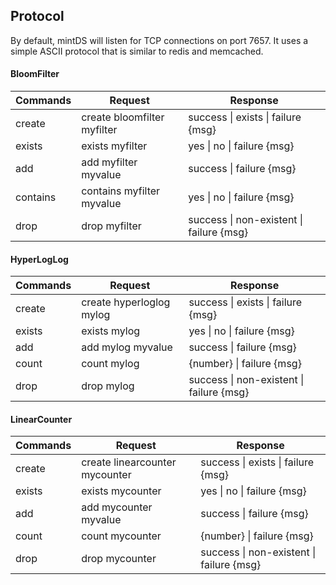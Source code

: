 Protocol
--------

By default, mintDS will listen for TCP connections on port 7657. It uses a simple ASCII protocol that is similar to redis and memcached.

#### BloomFilter

| Commands   | Request                       | Response                                 |
|------------|-------------------------------|------------------------------------------|
| create     | create bloomfilter myfilter   | success \| exists \| failure {msg}       |
| exists     | exists myfilter               | yes \| no \| failure {msg}               |
| add        | add myfilter myvalue          | success \| failure {msg}                 |
| contains   | contains myfilter myvalue     | yes \| no \| failure {msg}               |
| drop       | drop myfilter                 | success \| non-existent \| failure {msg} |

#### HyperLogLog

| Commands   | Request                       | Response                                 |
|------------|-------------------------------|------------------------------------------|
| create     | create hyperloglog mylog      | success \| exists \| failure {msg}       |
| exists     | exists mylog                  | yes \| no \| failure {msg}               |
| add        | add mylog myvalue             | success \| failure {msg}                 |
| count      | count mylog                   | {number} \| failure {msg}                |
| drop       | drop mylog                    | success \| non-existent \| failure {msg} |

#### LinearCounter

| Commands   | Request                         | Response                                 |
|------------|---------------------------------|------------------------------------------|
| create     | create linearcounter mycounter  | success \| exists \| failure {msg}       |
| exists     | exists mycounter                | yes \| no \| failure {msg}               |
| add        | add mycounter myvalue           | success \| failure {msg}                 |
| count      | count mycounter                 | {number} \| failure {msg}                |
| drop       | drop mycounter                  | success \| non-existent \| failure {msg} |

